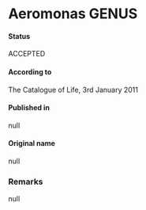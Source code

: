# Aeromonas GENUS

#### Status
ACCEPTED

#### According to
The Catalogue of Life, 3rd January 2011

#### Published in
null

#### Original name
null

### Remarks
null